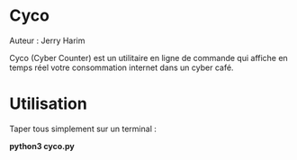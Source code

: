 Cyco  
===========

Auteur : Jerry Harim 

Cyco (Cyber Counter) est un utilitaire en ligne de commande qui affiche en temps réel votre consommation internet dans un cyber café.

Utilisation
==========

Taper tous simplement sur un terminal : 

__python3 cyco.py__



